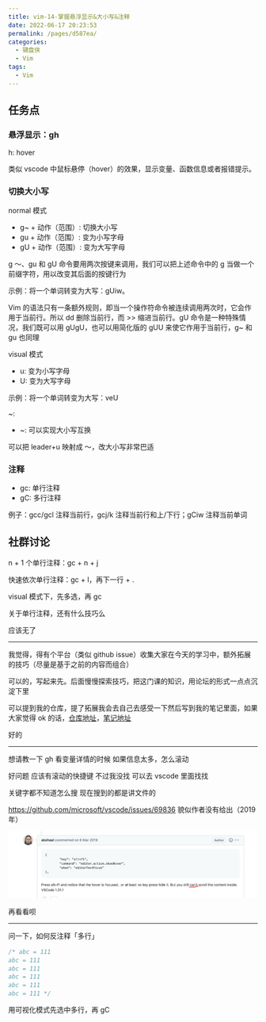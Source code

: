 ```yaml
---
title: vim-14-掌握悬浮显示&大小写&注释
date: 2022-06-17 20:23:53
permalink: /pages/d587ea/
categories:
  - 键盘侠
  - Vim
tags:
  - Vim
---
```


## 任务点

### 悬浮显示：gh

h: hover

类似 vscode 中鼠标悬停（hover）的效果，显示变量、函数信息或者报错提示。

### 切换大小写

normal 模式

- g~ + 动作（范围）: 切换大小写
- gu + 动作（范围）: 变为小写字母
- gU + 动作（范围）: 变为大写字母

g ～、gu 和 gU 命令要用两次按键来调用，我们可以把上述命令中的 g 当做一个前缀字符，用以改变其后面的按键行为

示例：将一个单词转变为大写：gUiw。

Vim 的语法只有一条额外规则，即当一个操作符命令被连续调用两次时，它会作用于当前行。所以 dd 删除当前行，而 >> 缩进当前行。gU 命令是一种特殊情况，我们既可以用 gUgU，也可以用简化版的 gUU 来使它作用于当前行，g~ 和 gu 也同理

visual 模式

- u: 变为小写字母
- U: 变为大写字母

示例：将一个单词转变为大写：veU

~:

- ~: 可以实现大小写互换

可以把 leader+u 映射成 ～，改大小写非常巴适

### 注释

- gc: 单行注释
- gC: 多行注释

例子：gcc/gcl 注释当前行，gcj/k 注释当前行和上/下行；gCiw 注释当前单词

## 社群讨论

n + 1 个单行注释：gc + n + j

快速依次单行注释：gc + l，再下一行 + .

visual 模式下，先多选，再 gc

关于单行注释，还有什么技巧么

应该无了

<hr />

我觉得，得有个平台（类似 github issue）收集大家在今天的学习中，额外拓展的技巧（尽量是基于之前的内容而组合）

可以的，写起来先。后面慢慢探索技巧，把这门课的知识，用论坛的形式一点点沉淀下里

可以提到我的仓库，提了拓展我会去自己去感受一下然后写到我的笔记里面，如果大家觉得 ok 的话，[仓库地址](https://github.com/Nauxscript/Just-Vim-It)，[笔记地址](https://vim.nauxscript.com)

好的

<hr />

想请教一下 gh 看变量详情的时候 如果信息太多，怎么滚动

好问题 应该有滚动的快捷键 不过我没找 可以去 vscode 里面找找

关键字都不知道怎么搜 现在搜到的都是讲文件的

https://github.com/microsoft/vscode/issues/69836 貌似作者没有给出（2019 年）

![](../../.vuepress/public/img/vim/042.jpg)

再看看呗

<hr />

问一下，如何反注释「多行」

```js
/* abc = 111
abc = 111
abc = 111
abc = 111
abc = 111
abc = 111 */
```

用可视化模式先选中多行，再 gC
